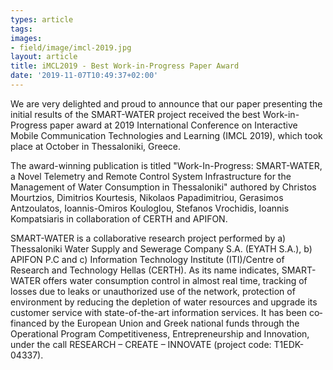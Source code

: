 ```yaml
---
types: article
tags:
images: 
- field/image/imcl-2019.jpg
layout: article
title: iMCL2019 - Best Work-in-Progress Paper Award
date: '2019-11-07T10:49:37+02:00'
---
```

<p>
We are very delighted and proud to announce that our paper presenting the initial results of the SMART-WATER project received the best Work-in-Progress paper award at 2019 International Conference on Interactive Mobile Communication Technologies and Learning (IMCL 2019), which took place at October in Thessaloniki, Greece.
</p>
<p>
Τhe award-winning publication is titled "Work-In-Progress: SMART-WATER, a Novel Telemetry and Remote Control System Infrastructure for the Management of Water Consumption in Thessaloniki" authored by Christos Mourtzios, Dimitrios Kourtesis, Nikolaos Papadimitriou, Gerasimos Antzoulatos, Ioannis-Omiros Kouloglou, Stefanos Vrochidis, Ioannis Kompatsiaris in collaboration of CERTH and APIFON.
</p> 
<p>
SMART-WATER is a collaborative research project performed by a) Thessaloniki Water Supply and Sewerage Company S.A. (EYATH S.A.), b) APIFON P.C and c) Information Technology Institute (ITI)/Centre of Research and Technology Hellas (CERTH). As its name indicates, SMART-WATER offers water consumption control in almost real time, tracking of losses due to leaks or unauthorized use of the network, protection of environment by reducing the depletion of water resources and upgrade its customer service with state-of-the-art information services. It has been co‐financed by the European Union and Greek national funds through the Operational Program Competitiveness, Entrepreneurship and Innovation, under the call RESEARCH – CREATE – INNOVATE (project code: T1EDK- 04337).
</p>
